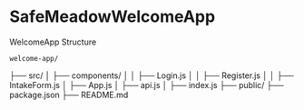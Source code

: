 # SafeMeadowWelcomeApp
WelcomeApp Structure
 
    welcome-app/
├── src/
│   ├── components/
│   │   ├── Login.js
│   │   ├── Register.js
│   │   ├── IntakeForm.js
│   ├── App.js
│   ├── api.js
│   ├── index.js
├── public/
├── package.json
├── README.md
